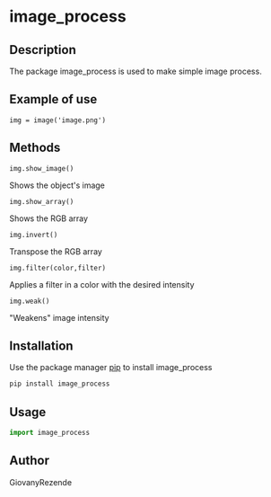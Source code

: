 # image_process

## Description 
The package image_process is used to make simple image process.

## Example of use

```
img = image('image.png')
```

## Methods

```
img.show_image()
```
Shows the object's image

```
img.show_array()
```
Shows the RGB array

```
img.invert()
```
Transpose the RGB array

```
img.filter(color,filter)
```
Applies a filter in a color with the desired intensity

```
img.weak()
```
"Weakens" image intensity

## Installation

Use the package manager [pip](https://pip.pypa.io/en/stable/) to install image_process

```bash
pip install image_process
```

## Usage

```python
import image_process
```

## Author
GiovanyRezende
